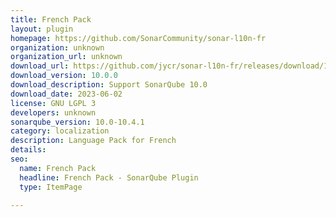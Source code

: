 ```yaml
---
title: French Pack
layout: plugin
homepage: https://github.com/SonarCommunity/sonar-l10n-fr
organization: unknown
organization_url: unknown
download_url: https://github.com/jycr/sonar-l10n-fr/releases/download/10.0.0/sonar-l10n-fr-plugin-10.0.0.jar
download_version: 10.0.0
download_description: Support SonarQube 10.0
download_date: 2023-06-02
license: GNU LGPL 3
developers: unknown
sonarqube_version: 10.0-10.4.1
category: localization
description: Language Pack for French
details: 
seo:
  name: French Pack
  headline: French Pack - SonarQube Plugin
  type: ItemPage

---
```

